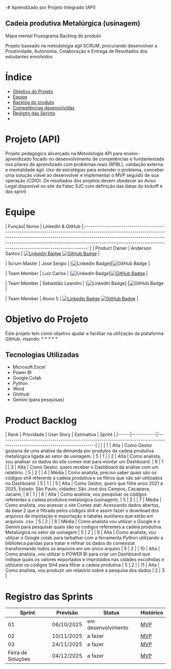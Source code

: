 -# Aprendizado por Projeto Integrado (API)
## Cadeia produtiva Metalúrgica (usinagem)
Mapa mental
Fluxograma
Backlog do produto

 

Projeto baseado na metodologia ágil SCRUM, procurando desenvolver a Proatividade, Autonomia, Colaboração e Entrega de Resultados dos estudantes envolvidos

# Índice
* [Objetivo do Projeto](#objetivo-do-projeto)
* [Equipe](#Equipe)
* [Backlog do produto](#Product-Backlog)
* [Competências desenvolvidas](#competências-desenvolvidas)
* [Registro das Sprints](#Registro-das-Sprints)
* 
# Projeto (API) 
Projeto pedagógico alicerçado na Metodologia API para ensino-aprendizado focado no desenvolvimento de competências e fundamentada nos pilares de aprendizado com problemas reais (RPBL), validação externa e mentalidade ágil. 
Uso de estratégias para entender o problema, conceber uma solução viável ao desenvolver e implementar o MVP seguido de sua operação (CDIO). 
Os resultados dos projetos devem obedecer ao Aviso Legal disponível no site da Fatec SJC com definição das datas do kickoff e das sprint

# Equipe
| Função| Nome | LinkedIn & GitHub |:-------------------------------------------------------------------------------------------------------------------------------------------------------------------------------------------------------------------------------------------------------------------------------------------------------------------------: |
| Product Owner |   Anderson Santos        |     [![Linkedin Badge]()](https://www.linkedin.com/in/) [![GitHub Badge]()](https://github.com/) |

| Scrum Master  | José Sérgio |      [![Linkedin Badge](https://www.linkedin.com/in/jos%C3%A9-s%C3%A9rgio-dos-santos-a841ba36a?utm_source=share&utm_campaign=share_via&utm_content=profile&utm_medium=android_app)][![GitHub Badge](https://github.com/JoseSergio414) |

| Team Member   | Luiz Carlos             |         [![Linkedin Badge](https://www.linkedin.com/in/luiscarlosjacare%C3%AD?utm_source=share&utm_campaign=share_via&utm_content=profile&utm_medium=android_app)][![GitHub Badge]()](https://github.com/) |

|  Team Member  | Sebastião Leandro                 |         [![Linkedin Badge](https://www.linkedin.com/in/leandro-leandro-78a273387?utm_source=share&utm_campaign=share_via&utm_content=profile&utm_medium=android_app)] [![GitHub Badge](https://github.com/sebastiao8286) |

|  Team Member  | Aluno 5                 |   [![Linkedin Badge]()](https://www.linkedin.com/in/) [![GitHub Badge]()](https://github.com/)   |



# Objetivo do Projeto
Este projeto tem como objetivo ajudar e facilitar na utilização da plataforma GitHub, visando:
* 
* 
* 
* 
* 


## Tecnologias Utilizadas

* Microsoft Excel
* Power BI
* Google Colab
* Python
* Word
* Ghithub
* Gemini (para pesquisas)



# Product Backlog

| Rank | Prioridade | User Story | Estimativa | Sprint |
|------|------------|-----------------------------------------------------------------------------------------------------------------------------|            |        |
| 1    | Alta       | Como Gestor gostaria de uma análise da demanda por produtos da cadeia produtiva metalúrgica ligada ao setor de usinagem.                                                                                                              | 5 | 1 |
| 2    | Alta       | Como analista, vou analisar os dados do site comex stat para montar um Dashboard.                                                                                                                                                     | 8 | 1 |
| 3    | Alta       | Como Gestor, quero receber o Dashboard da análise com um relatório.                                                                                                                                                                   | 5 | 2 |
| 4    | Média      | Como analista, preciso saber quais são os códigos sh4 referente a cadeia produtiva e os filtros que vão ser utilizados no Dashboard.                                                                                                  | 5 | 1 |
| 5    | Alta       | Como Gestor, quero que filtre anos 2021 á 2025, Estado: São Paulo, cidades: São José dos Campos, Caçapava, Jacareí,                                                                                                                   | 8 | 1 |
| 6    | Alta       | Como analista, vou pesquisar os códigos referentes a cadeia produtiva metalúrgica (usinagem).                                                                                                                                         | 5 | 2 |
| 7    | Média      | Como analista, vou acessar o site Comex stat: Acessando dados abertos, da base 2 que é filtrada pelos códigos sh4 e assim fazer o download dos arquivos de impotação e exportação e tabelas auxiliares que estão em arquivos .csv.    | 5 | 2 |
| 8    | Média      | Como analista vou utilizar o Google e o Gemini para pesquisar quais são os codigos referentes a cadeia produtiva Metalúrgica no setor de usinagem                                                                                     | 5 | 2 |
| 9    | Alta       | Como analista, vou utilizar o Google colab para tarbalhar com a ferramenta Python utilizando a biblioteca pandas para tratar e refinar os dados do comexstat transformando todos os arquivos em um único arquivo                      | 5 | 2 |
| 10   | Alta       | Como analista, vou utilizar o POWER BI para criar um Dashboard que indique quais os valores exportados e improtados nas cidades escolhidas e utilizarei os códigos SH4 para filtrar a cadeia produtiva                                | 5 | 2 |
| 11   | Alta       | Como analista, vou produzir um relatório sobre a pesquisa dos dados                                                                                                                                                                   | 2 | 3 |





  
# Registro das Sprints

| Sprint            | Previsão   | Status   | Histórico |
|-------------------|------------|----------|-----------|
| 01                | 06/10/2025 | em desenvolvimento  | [MVP](MVP/sp1.md)  |
| 02                | 10/11/2025 | a fazer  | [MVP](MVP/sp2.md)  |
| 03                | 24/11/2025 | a fazer  | [MVP](MVP/sp3.md)  |
| Feira de Soluções | 04/12/2025 | a fazer  | [MVP](#)  |

